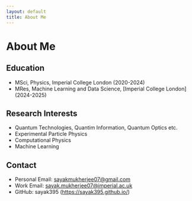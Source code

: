 ```yaml
---
layout: default
title: About Me
---
```


# About Me

## Education
- MSci, Physics, Imperial College London (2020-2024)
- MRes, Machine Learning and Data Science, [Imperial College London] (2024-2025)

## Research Interests
- Quantum Technologies, Quantim Information, Quantum Optics etc.
- Experimental Particle Physics
- Computational Physics
- Machine Learning

## Contact
- Personal Email: sayakmukherjee07@gmail.com
- Work Email: sayak.mukherjee07@imperial.ac.uk
- GitHub: sayak395 (https://sayak395.github.io/)
